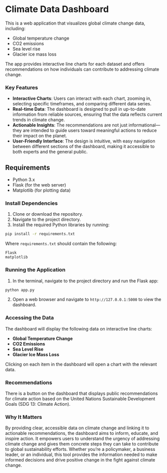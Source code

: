 # Climate Data Dashboard

This is a web application that visualizes global climate change data, including:

- Global temperature change
- CO2 emissions
- Sea level rise
- Glacier ice mass loss

The app provides interactive line charts for each dataset and offers recommendations on how individuals can contribute to addressing climate change.

### Key Features

- **Interactive Charts**: Users can interact with each chart, zooming in, selecting specific timeframes, and comparing different data series.
- **Real-time Data**: The dashboard is designed to pull in up-to-date information from reliable sources, ensuring that the data reflects current trends in climate change.
- **Actionable Insights**: The recommendations are not just informational—they are intended to guide users toward meaningful actions to reduce their impact on the planet.
- **User-Friendly Interface**: The design is intuitive, with easy navigation between different sections of the dashboard, making it accessible to both experts and the general public.

## Requirements

- Python 3.x
- Flask (for the web server)
- Matplotlib (for plotting data)

### Install Dependencies

1. Clone or download the repository.
2. Navigate to the project directory.
3. Install the required Python libraries by running:

```bash
pip install -r requirements.txt
```

Where `requirements.txt` should contain the following:

```
Flask
matplotlib
```

### Running the Application

1. In the terminal, navigate to the project directory and run the Flask app:

```bash
python app.py
```

2. Open a web browser and navigate to `http://127.0.0.1:5000` to view the dashboard.


### Accessing the Data

The dashboard will display the following data on interactive line charts:

- **Global Temperature Change**
- **CO2 Emissions**
- **Sea Level Rise**
- **Glacier Ice Mass Loss**

Clicking on each item in the dashboard will open a chart with the relevant data.

### Recommendations

There is a button on the dashboard that displays public recommendations for climate action based on the United Nations Sustainable Development Goals (SDG 13: Climate Action).

### Why It Matters

By providing clear, accessible data on climate change and linking it to actionable recommendations, the dashboard aims to inform, educate, and inspire action. It empowers users to understand the urgency of addressing climate change and gives them concrete steps they can take to contribute to global sustainability efforts. Whether you’re a policymaker, a business leader, or an individual, this tool provides the information needed to make informed decisions and drive positive change in the fight against climate change.

